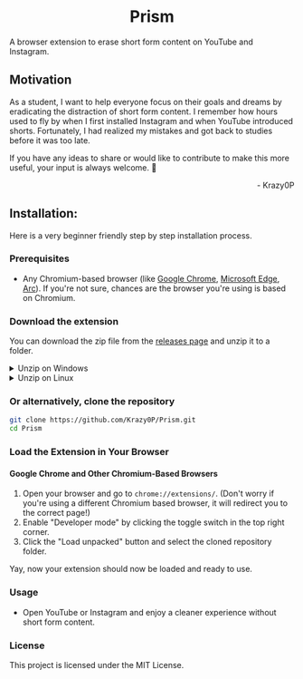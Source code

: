 <div align="center">

# Prism

</div>

A browser extension to erase short form content on YouTube and Instagram.

## Motivation
As a student, I want to help everyone focus on their goals and dreams by eradicating the distraction of short form content. 
I remember how hours used to fly by when I first installed Instagram and when YouTube introduced shorts. 
Fortunately, I had realized my mistakes and got back to studies before it was too late.


If you have any ideas to share or would like to contribute to make this more useful, your input is always welcome. 💖

<div align="right">
- Krazy0P
</div>

## Installation:

Here is a very beginner friendly step by step installation process.

### Prerequisites

- Any Chromium-based browser (like [Google Chrome](https://www.google.com/chrome/), [Microsoft Edge](https://www.microsoft.com/edge/), [Arc](https://arc.net/)). If you're not sure, chances are the browser you're using is based on Chromium.

### Download the extension

You can download the zip file from the [releases page](https://github.com/Krazy0P/Prism/releases/tag/prism) and unzip it to a folder.

<details>
    <summary>Unzip on Windows</summary>
    <ol>
        <li>Open a explorer window </li>
        <li>Select the zip file</li>
        <li>Extract the files by clicking on "Extract All" at the top.</li>
        <li>Select the location or keep it as it is</li>
    </ol>
</details>

<details>
    <summary>Unzip on Linux</summary>
    <ol>
        <li>Open a terminal window.</li>
        <li>Navigate to the directory where the zip file is located.</li>
        <li>Run the following command to unzip the file:
            <pre><code>unzip prism.zip -d /desired/location</code></pre>
        </li>
    </ol>
</details>

### Or alternatively, clone the repository
```sh
git clone https://github.com/Krazy0P/Prism.git
cd Prism
```
### Load the Extension in Your Browser

#### Google Chrome and Other Chromium-Based Browsers

1. Open your browser and go to `chrome://extensions/`. (Don't worry if you're using a different Chromium based browser, it will redirect you to the correct page!)
2. Enable "Developer mode" by clicking the toggle switch in the top right corner.
3. Click the "Load unpacked" button and select the cloned repository folder.

Yay, now your extension should now be loaded and ready to use.

### Usage

- Open YouTube or Instagram and enjoy a cleaner experience without short form content.


### License

This project is licensed under the MIT License.
